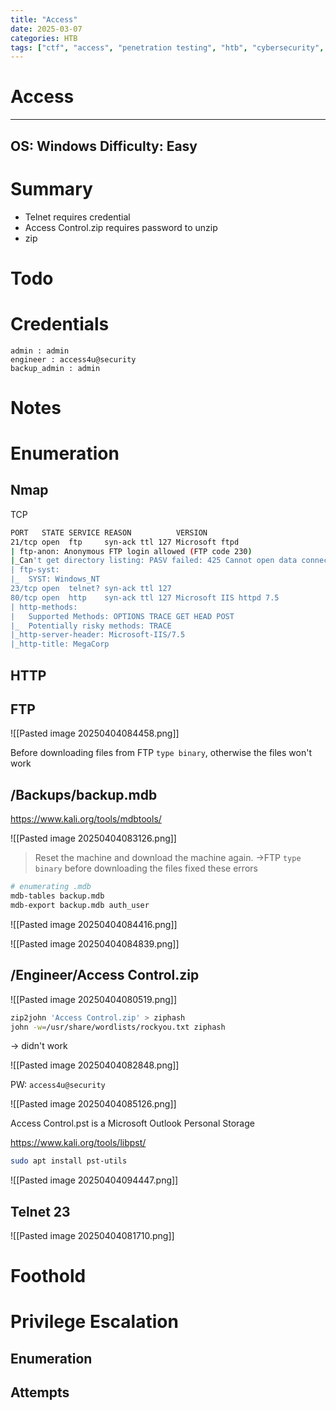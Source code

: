 ```yaml
---
title: "Access"
date: 2025-03-07
categories: HTB
tags: ["ctf", "access", "penetration testing", "htb", "cybersecurity", "htb writeup", "htb walkthrough", "hackthebox", "writeup"]
---
```


# Access

---
OS: Windows
Difficulty: Easy
---
# Summary
- Telnet requires credential
- Access Control.zip requires password to unzip
- zip

# Todo 

# Credentials
```text
admin : admin
engineer : access4u@security
backup_admin : admin
```
# Notes

# Enumeration
## Nmap
TCP
```sh
PORT   STATE SERVICE REASON          VERSION
21/tcp open  ftp     syn-ack ttl 127 Microsoft ftpd
| ftp-anon: Anonymous FTP login allowed (FTP code 230)
|_Can't get directory listing: PASV failed: 425 Cannot open data connection.
| ftp-syst: 
|_  SYST: Windows_NT
23/tcp open  telnet? syn-ack ttl 127
80/tcp open  http    syn-ack ttl 127 Microsoft IIS httpd 7.5
| http-methods: 
|   Supported Methods: OPTIONS TRACE GET HEAD POST
|_  Potentially risky methods: TRACE
|_http-server-header: Microsoft-IIS/7.5
|_http-title: MegaCorp
```
## HTTP

## FTP
![[Pasted image 20250404084458.png]]

Before downloading files from FTP 
`type binary`, otherwise the files won't work
## /Backups/backup.mdb
https://www.kali.org/tools/mdbtools/

![[Pasted image 20250404083126.png]]

> Reset the machine and download the machine again.
->FTP `type binary` before downloading the files fixed these errors

```sh
# enumerating .mdb
mdb-tables backup.mdb
mdb-export backup.mdb auth_user
```

![[Pasted image 20250404084416.png]]

![[Pasted image 20250404084839.png]]

## /Engineer/Access Control.zip 
![[Pasted image 20250404080519.png]]

```sh
zip2john 'Access Control.zip' > ziphash
john -w=/usr/share/wordlists/rockyou.txt ziphash
```
-> didn't work

![[Pasted image 20250404082848.png]]

PW: `access4u@security`

![[Pasted image 20250404085126.png]]

Access Control.pst is a Microsoft Outlook Personal Storage

https://www.kali.org/tools/libpst/

```sh
sudo apt install pst-utils
```

![[Pasted image 20250404094447.png]]
## Telnet 23
![[Pasted image 20250404081710.png]]




# Foothold

# Privilege Escalation
## Enumeration

## Attempts

